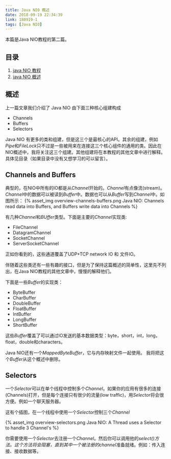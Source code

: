 ```yaml
---
title: Java NIO 概述
date: 2018-09-19 22:34:39
link: 180919-1
tags: [Java NIO]
---
```


本篇是Java NIO教程的第二篇。

## 目录

1. [java NIO 教程](http://www.liangyongrui.com/posts/180919)
1. [java NIO 概述](http://www.liangyongrui.com/posts/180919-1)

## 概述

上一篇文章我们介绍了 Java NIO 由下面三种核心组建构成

* Channels
* Buffers
* Selectors

Java NIO 有更多的类和组建，但是这三个是最核心的API。其余的组建，例如*Pipe*和*FileLock*只不过是一些被用来在连接这三个核心组件的通用的类。因此在NIO概述中，我将关注这三个组建。其他组建将在本教程的其他文章中进行解释。具体见目录（如果目录中没有又想学习的可以留言）。

## Channels and Buffers

典型的，在NIO中所有的IO都是从*Channel*开始的。*Channel*有点像流(stream)。*Channel*中的数据可以被读到*Buffer*中。数据也可以从*Buffer*写到*Channel*中。如图所示：
{% asset_img overview-channels-buffers.png Java NIO: Channels read data into Buffers, and Buffers write data into Channels %}

有几种*Channel*和*BUffer*类型。下面是主要的*Channel*实现类:

* FileChannel
* DatagramChannel
* SocketChannel
* ServerSocketChannel

正如你看到的，这些通道覆盖了UDP+TCP network IO 和 文件IO。

伴随着这些类还有一些有趣的接口，但是为了保持这篇概述的简单性，这里先不列出，在Java NIO教程的其他文章中，慢慢的解释他们。

下面是一些*Buffer*的实现类：

* ByteBuffer
* CharBuffer
* DoubleBuffer
* FloatBuffer
* IntBuffer
* LongBuffer
* ShortBuffer

这些*Buffer*覆盖了可以通过IO发送的基本数据类型：byte，short，int，long，float，double和characters。

Java NIO还有一个*MappedByteBuffer*，它与内存映射文件一起使用。 我将把这个*Buffer*从这个概述中删除。

## Selectors

一个*Selector*可以在单个线程中控制多个*Channel*。如果你的应用有很多的连接(Channels)打开，但是每个连接只有很少的流量(low traffic)，用*Selector*将会很方便。例如一个聊天服务器。

这有个插图，在一个线程中使用一个*Selector*控制三个*Channel*

{% asset_img overview-selectors.png Java NIO: A Thread uses a Selector to handle 3 Channel's %}

你需要使用一个*Selector*去注册一个*Channel*。然后你可以调用他的*select()*方法。这个方法将会阻塞，直到其中一个被注册的*channel*准备就绪。例如：传入连接、接收数据等。